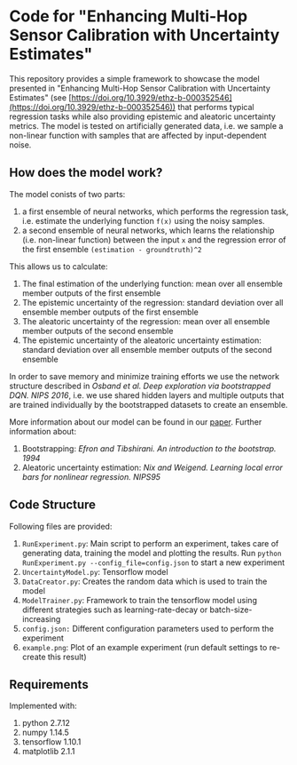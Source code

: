 # Code for "Enhancing Multi-Hop Sensor Calibration with Uncertainty Estimates"
This repository provides a simple framework to showcase the model presented in "Enhancing Multi-Hop Sensor Calibration with Uncertainty Estimates" (see [https://doi.org/10.3929/ethz-b-000352546](https://doi.org/10.3929/ethz-b-000352546)) that performs typical regression tasks while also providing epistemic and aleatoric uncertainty metrics.
The model is tested on artificially generated data, i.e. we sample a non-linear function with samples that are affected by input-dependent noise.

## How does the model work?

The model conists of two parts: 
1. a first ensemble of neural networks, which performs the regression task, i.e. estimate the underlying function `f(x)` using the noisy samples.
1. a second ensemble of neural networks, which learns the relationship (i.e. non-linear function) between the input `x` and the regression error of the first ensemble `(estimation - groundtruth)^2`

This allows us to calculate:
1. The final estimation of the underlying function: mean over all ensemble member outputs of the first ensemble
1. The epistemic uncertainty of the regression: standard deviation over all ensemble member outputs of the first ensemble
1. The aleatoric uncertainty of the regression: mean over all ensemble member outputs of the second ensemble
1. The epistemic uncertainty of the aleatoric uncertainty estimation: standard deviation over all ensemble member outputs of the second ensemble 

In order to save memory and minimize training efforts we use the network structure described in *Osband et al. Deep exploration via bootstrapped DQN. NIPS 2016*, i.e. we use shared hidden layers and multiple outputs that are trained individually by the bootstrapped datasets to create an ensemble.

More information about our model can be found in our [paper](https://doi.org/10.3929/ethz-b-000352546). Further information about:
1. Bootstrapping: *Efron and Tibshirani. An introduction to the bootstrap. 1994* 
1. Aleatoric uncertainty estimation: *Nix and Weigend. Learning local error bars for nonlinear regression. NIPS95*

## Code Structure
Following files are provided:
1. `RunExperiment.py`: Main script to perform an experiment, takes care of generating data, training the model and plotting the results. Run `python RunExperiment.py --config_file=config.json` to start a new experiment
1. `UncertaintyModel.py`: Tensorflow model
1. `DataCreator.py`: Creates the random data which is used to train the model
1. `ModelTrainer.py`: Framework to train the tensorflow model using different strategies such as learning-rate-decay or batch-size-increasing
1. `config.json:` Different configuration parameters used to perform the experiment
1. `example.png`: Plot of an example experiment (run default settings to re-create this result)

## Requirements
Implemented with:

1. python 2.7.12
1. numpy 1.14.5
1. tensorflow 1.10.1
1. matplotlib 2.1.1
